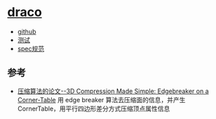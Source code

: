 # [draco](https://google.github.io/draco/)

- [github](https://github.com/google/draco)
- [测试](https://github.com/lmj01/meijie-wasm)
- [spec规范](https://google.github.io/draco/spec/)

## 参考

- [压缩算法的论文--3D Compression Made Simple: Edgebreaker on a Corner-Table](https://faculty.cc.gatech.edu/~jarek/papers/CornerTableSMI.pdf)
用 edge breaker 算法去压缩面的信息，并产生 CornerTable，用平行四边形差分方式压缩顶点属性信息


